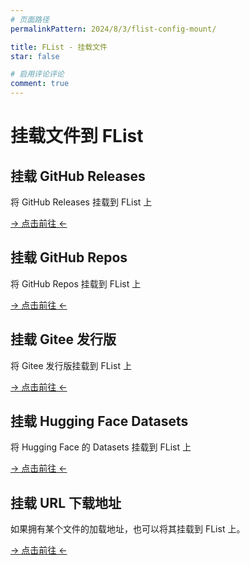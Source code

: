 ```yaml
---
# 页面路径
permalinkPattern: 2024/8/3/flist-config-mount/

title: FList - 挂载文件
star: false

# 启用评论评论
comment: true
---
```

# 挂载文件到 FList

## 挂载 GitHub Releases
将 GitHub Releases 挂载到 FList 上

[-> 点击前往 <-](./2-挂载/1-GitHub-Releases.md)

## 挂载 GitHub Repos
将 GitHub Repos 挂载到 FList 上

[-> 点击前往 <-](./2-挂载/5-GitHub-Repos.md)

## 挂载 Gitee 发行版
将 Gitee 发行版挂载到 FList 上

[-> 点击前往 <-](./2-挂载/4-Gitee-发行版.md)


## 挂载 Hugging Face Datasets
将 Hugging Face 的 Datasets 挂载到 FList 上

[-> 点击前往 <-](./2-挂载/2-Hugging-Face-Datasets.md)


## 挂载 URL 下载地址
如果拥有某个文件的加载地址，也可以将其挂载到 FList 上。

[-> 点击前往 <-](./2-挂载/3-Down-Url.md)
